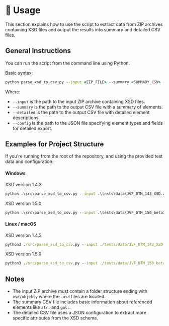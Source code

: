 # 🔧 Usage

This section explains how to use the script to extract data from ZIP archives containing XSD files and output the results into summary and detailed CSV files.

## General Instructions

You can run the script from the command line using Python.

Basic syntax:

```cmd
python parse_xsd_to_csv.py --input <ZIP_FILE> --summary <SUMMARY_CSV> --detailed <DETAILED_CSV> --config <CONFIG_JSON>
```

Where:

- `--input` is the path to the input ZIP archive containing XSD files.
- `--summary` is the path to the output CSV file with a summary of elements.
- `--detailed` is the path to the output CSV file with detailed element descriptions.
- `--config` is the path to the JSON file specifying element types and fields for detailed export.

## Examples for Project Structure

If you're running from the root of the repository, and using the provided test data and configuration:

#### Windows 
XSD version 1.4.3

```cmd
python .\src\parse_xsd_to_csv.py --input .\tests\data\JVF_DTM_143_XSD.zip --summary .\tests\output\summary_1.4.3.csv --detailed .\tests\output\detailed_1.4.3.csv --config .\tests\data\config_1.4.3.json
```

XSD version 1.5.0

```cmd
python .\src\parse_xsd_to_csv.py --input .\tests\data\JVF_DTM_150_beta3_XSD.zip --summary .\tests\output\summary_1.5.0.csv --detailed .\tests\output\detailed_1.5.0.csv --config .\tests\data\config_1.5.0.json
```

#### Linux / macOS
XSD version 1.4.3

```cmd
python3 ./src/parse_xsd_to_csv.py --input ./tests/data/JVF_DTM_143_XSD.zip --summary ./tests/output/summary_1.4.3.csv --detailed ./tests/output/detailed_1.4.3.csv --config ./tests/data/config_1.4.3.json
```
XSD version 1.5.0

```cmd
python3 ./src/parse_xsd_to_csv.py --input ./tests/data/JVF_DTM_150_beta3_XSD.zip --summary ./tests/output/summary_1.5.0.csv --detailed ./tests/output/detailed_1.5.0.csv --config ./tests/data/config_1.5.0.json
```

## Notes

- The input ZIP archive must contain a folder structure ending with `xsd/objekty` where the `.xsd` files are located.
- The summary CSV file includes basic information about referenced elements like `atr:` and `gml:`.
- The detailed CSV file uses a JSON configuration to extract more specific attributes from the XSD schema.
